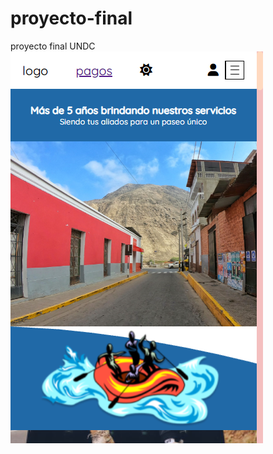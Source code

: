 # proyecto-final
proyecto final UNDC
![alt](./readme/Captura%20de%20pantalla%202022-06-11%20142116.png)